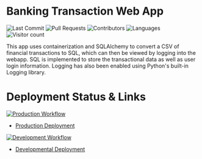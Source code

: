 # Banking Transaction Web App

![Last Commit](https://img.shields.io/github/last-commit/onahte/final_flask_auth?style=plastic)
![Pull Requests](https://img.shields.io/github/issues-pr/onahte/final_flask_auth?style=plastic)
![Contributors](https://img.shields.io/github/contributors/onahte/final_flask_auth?style=plastic)
![Languages](https://img.shields.io/github/languages/count/onahte/final_flask_auth?) 
![Visitor count](https://shields-io-visitor-counter.herokuapp.com/badge?page=onahte.final_flask_auth?style=plastic)

This app uses containerization and SQLAlchemy to convert a CSV of financial transactions to SQL, 
which can then be viewed by logging into the webapp. SQL is implemented to store the transactional 
data as well as user login information. Logging has also been enabled using Python's built-in 
Logging library.

# Deployment Status & Links

[![Production Workflow](https://img.shields.io/github/workflow/status/onahte/final_flask_auth/Production?label=Producation&logo=Github)](https://github.com/onahte/final_flask_auth/actions/workflows/prod.yml)

* [Production Deployment](https://onahtefinal-prod.herokuapp.com/)


[![Development Workflow](https://img.shields.io/github/workflow/status/onahte/final_flask_auth/Development?label=Development&logo=Github)](https://github.com/onahte/final_flask_auth/actions/workflows/dev.yml)

* [Developmental Deployment](https://onahtefinal-dev.herokuapp.com/)

